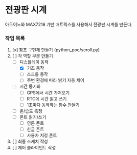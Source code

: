 # 전광판 시계

아두이노와 MAX7219 기반 매트릭스를 사용해서 전광판 시계를 만든다.

### 작업 목록
  1. [x] 참조 구현체 만들기 (python_poc/scroll.py)
  2. [ ] 각 역할 부분 만들기
     - [ ] 디스플레이 동작
       - [x] 기초 동작
       - [ ] 스크롤 동작
       - [ ] 주변 환경에 따라 밝기 자동 제어
     - [ ] 시간 동기화
       - [ ] GPS에서 시간 가져오기
       - [ ] RTC에 시간 읽고 쓰기
       - [ ] 1초마다 동작하는 함수 만들기
     - [ ] 온/습도 측정
     - [ ] 폰트 읽기/쓰기
       - [ ] 영문 폰트
       - [ ] 한글 폰트
       - [ ] 사용자 지정 폰트
  3. [ ] 최종 스케치 작성 
  4. [ ] 제어 클라이언트 작성
